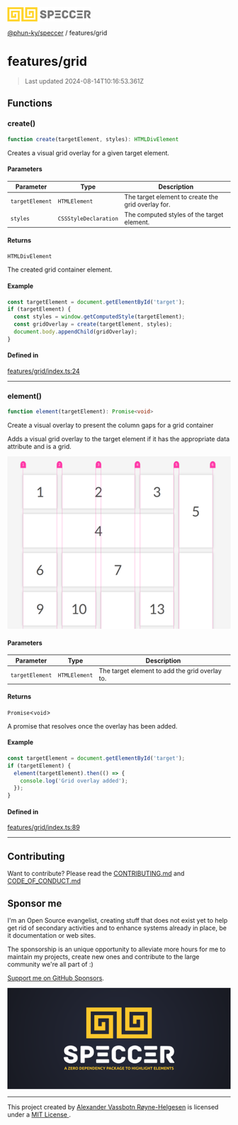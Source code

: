 <img alt="SPECCER logo" src="https://raw.githubusercontent.com/phun-ky/speccer/main/public/logo-speccer-horizontal-colored-package.svg?raw=true" style="max-height:32px;"/>

[@phun-ky/speccer](../README.md) / features/grid

# features/grid

> Last updated 2024-08-14T10:16:53.361Z

## Functions

### create()

```ts
function create(targetElement, styles): HTMLDivElement
```

Creates a visual grid overlay for a given target element.

#### Parameters

| Parameter | Type | Description |
| ------ | ------ | ------ |
| `targetElement` | `HTMLElement` | The target element to create the grid overlay for. |
| `styles` | `CSSStyleDeclaration` | The computed styles of the target element. |

#### Returns

`HTMLDivElement`

The created grid container element.

#### Example

```ts
const targetElement = document.getElementById('target');
if (targetElement) {
  const styles = window.getComputedStyle(targetElement);
  const gridOverlay = create(targetElement, styles);
  document.body.appendChild(gridOverlay);
}
```

#### Defined in

[features/grid/index.ts:24](https://github.com/phun-ky/speccer/blob/main/src/features/grid/index.ts#L24)

***

### element()

```ts
function element(targetElement): Promise<void>
```

Create a visual overlay to present the column gaps for a grid container

Adds a visual grid overlay to the target element if it has the appropriate data attribute and is a grid.

![grid](https://github.com/phun-ky/speccer/blob/main/public/grid.png?raw=true)

#### Parameters

| Parameter | Type | Description |
| ------ | ------ | ------ |
| `targetElement` | `HTMLElement` | The target element to add the grid overlay to. |

#### Returns

`Promise`\<`void`\>

A promise that resolves once the overlay has been added.

#### Example

```ts
const targetElement = document.getElementById('target');
if (targetElement) {
  element(targetElement).then(() => {
    console.log('Grid overlay added');
  });
}
```

#### Defined in

[features/grid/index.ts:89](https://github.com/phun-ky/speccer/blob/main/src/features/grid/index.ts#L89)

***

## Contributing

Want to contribute? Please read the [CONTRIBUTING.md](https://github.com/phun-ky/speccer/blob/main/CONTRIBUTING.md) and [CODE_OF_CONDUCT.md](https://github.com/phun-ky/speccer/blob/main/CODE_OF_CONDUCT.md)

## Sponsor me

I'm an Open Source evangelist, creating stuff that does not exist yet to help get rid of secondary activities and to enhance systems already in place, be it documentation or web sites.

The sponsorship is an unique opportunity to alleviate more hours for me to maintain my projects, create new ones and contribute to the large community we're all part of :)

[Support me on GitHub Sponsors](https://github.com/sponsors/phun-ky).

![Speccer banner, with logo and slogan: A zero dependency package to highlight elements](https://github.com/phun-ky/speccer/blob/main/public/speccer-banner.png?raw=true)

***
<p class="ph">
  This project created by
  <a rel="noopener noreferrer" target="_blank" class="ph" href="http://phun-ky.net" property="cc:attributionName">
    Alexander Vassbotn Røyne-Helgesen</a>
  is licensed under a
  <a rel="noopener noreferrer" target="_blank" class="ph" href="https://choosealicense.com/licenses/mit/">
    MIT License </a>.
</p>
